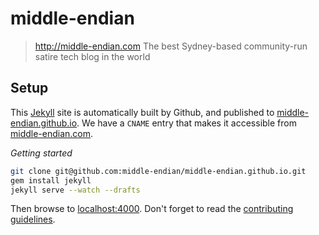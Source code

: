 # middle-endian

> http://middle-endian.com
> The best Sydney-based community-run satire tech blog in the world

## Setup

This [Jekyll](jekyllrb.com) site is automatically built by Github,
and published to [middle-endian.github.io](http://middle-endian.github.io).
We have a `CNAME` entry that makes it accessible from [middle-endian.com](http://middle-endian.com).

_Getting started_

```bash
git clone git@github.com:middle-endian/middle-endian.github.io.git
gem install jekyll
jekyll serve --watch --drafts
```

Then browse to [localhost:4000](http://localhost:4000).
Don't forget to read the [contributing guidelines](CONTRIBUTING.md).
